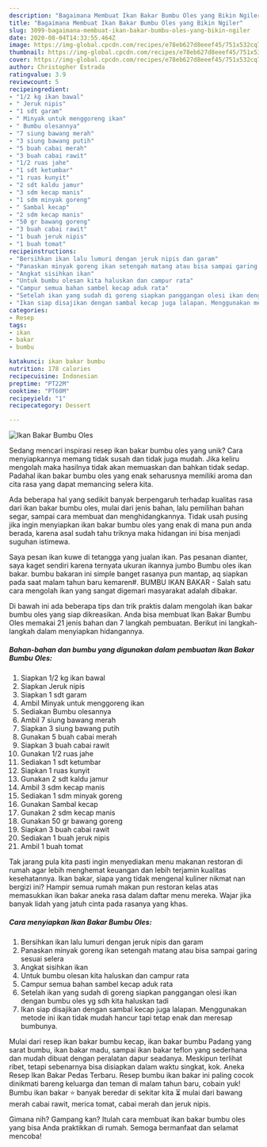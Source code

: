 ```yaml
---
description: "Bagaimana Membuat Ikan Bakar Bumbu Oles yang Bikin Ngiler"
title: "Bagaimana Membuat Ikan Bakar Bumbu Oles yang Bikin Ngiler"
slug: 3099-bagaimana-membuat-ikan-bakar-bumbu-oles-yang-bikin-ngiler
date: 2020-08-04T14:33:55.464Z
image: https://img-global.cpcdn.com/recipes/e78eb627d8eeef45/751x532cq70/ikan-bakar-bumbu-oles-foto-resep-utama.jpg
thumbnail: https://img-global.cpcdn.com/recipes/e78eb627d8eeef45/751x532cq70/ikan-bakar-bumbu-oles-foto-resep-utama.jpg
cover: https://img-global.cpcdn.com/recipes/e78eb627d8eeef45/751x532cq70/ikan-bakar-bumbu-oles-foto-resep-utama.jpg
author: Christopher Estrada
ratingvalue: 3.9
reviewcount: 5
recipeingredient:
- "1/2 kg ikan bawal"
- " Jeruk nipis"
- "1 sdt garam"
- " Minyak untuk menggoreng ikan"
- " Bumbu olesannya"
- "7 siung bawang merah"
- "3 siung bawang putih"
- "5 buah cabai merah"
- "3 buah cabai rawit"
- "1/2 ruas jahe"
- "1 sdt ketumbar"
- "1 ruas kunyit"
- "2 sdt kaldu jamur"
- "3 sdm kecap manis"
- "1 sdm minyak goreng"
- " Sambal kecap"
- "2 sdm kecap manis"
- "50 gr bawang goreng"
- "3 buah cabai rawit"
- "1 buah jeruk nipis"
- "1 buah tomat"
recipeinstructions:
- "Bersihkan ikan lalu lumuri dengan jeruk nipis dan garam"
- "Panaskan minyak goreng ikan setengah matang atau bisa sampai garing sesuai selera"
- "Angkat sisihkan ikan"
- "Untuk bumbu olesan kita haluskan dan campur rata"
- "Campur semua bahan sambel kecap aduk rata"
- "Setelah ikan yang sudah di goreng siapkan panggangan olesi ikan dengan bumbu oles yg sdh kita haluskan tadi"
- "Ikan siap disajikan dengan sambal kecap juga lalapan. Menggunakan metode ini ikan tidak mudah hancur tapi tetap enak dan meresap bumbunya."
categories:
- Resep
tags:
- ikan
- bakar
- bumbu

katakunci: ikan bakar bumbu 
nutrition: 178 calories
recipecuisine: Indonesian
preptime: "PT22M"
cooktime: "PT60M"
recipeyield: "1"
recipecategory: Dessert

---
```



![Ikan Bakar Bumbu Oles](https://img-global.cpcdn.com/recipes/e78eb627d8eeef45/751x532cq70/ikan-bakar-bumbu-oles-foto-resep-utama.jpg)

Sedang mencari inspirasi resep ikan bakar bumbu oles yang unik? Cara menyiapkannya memang tidak susah dan tidak juga mudah. Jika keliru mengolah maka hasilnya tidak akan memuaskan dan bahkan tidak sedap. Padahal ikan bakar bumbu oles yang enak seharusnya memiliki aroma dan cita rasa yang dapat memancing selera kita.

Ada beberapa hal yang sedikit banyak berpengaruh terhadap kualitas rasa dari ikan bakar bumbu oles, mulai dari jenis bahan, lalu pemilihan bahan segar, sampai cara membuat dan menghidangkannya. Tidak usah pusing jika ingin menyiapkan ikan bakar bumbu oles yang enak di mana pun anda berada, karena asal sudah tahu triknya maka hidangan ini bisa menjadi suguhan istimewa.

Saya pesan ikan kuwe di tetangga yang jualan ikan. Pas pesanan dianter, saya kaget sendiri karena ternyata ukuran ikannya jumbo Bumbu oles ikan bakar. bumbu bakaran ini simple banget rasanya pun mantap, aq siapkan pada saat malam tahun baru kemaren#. BUMBU IKAN BAKAR - Salah satu cara mengolah ikan yang sangat digemari masyarakat adalah dibakar.


Di bawah ini ada beberapa tips dan trik praktis dalam mengolah ikan bakar bumbu oles yang siap dikreasikan. Anda bisa membuat Ikan Bakar Bumbu Oles memakai 21 jenis bahan dan 7 langkah pembuatan. Berikut ini langkah-langkah dalam menyiapkan hidangannya.

<!--inarticleads1-->

##### Bahan-bahan dan bumbu yang digunakan dalam pembuatan Ikan Bakar Bumbu Oles:

1. Siapkan 1/2 kg ikan bawal
1. Siapkan  Jeruk nipis
1. Siapkan 1 sdt garam
1. Ambil  Minyak untuk menggoreng ikan
1. Sediakan  Bumbu olesannya
1. Ambil 7 siung bawang merah
1. Siapkan 3 siung bawang putih
1. Gunakan 5 buah cabai merah
1. Siapkan 3 buah cabai rawit
1. Gunakan 1/2 ruas jahe
1. Sediakan 1 sdt ketumbar
1. Siapkan 1 ruas kunyit
1. Gunakan 2 sdt kaldu jamur
1. Ambil 3 sdm kecap manis
1. Sediakan 1 sdm minyak goreng
1. Gunakan  Sambal kecap
1. Gunakan 2 sdm kecap manis
1. Gunakan 50 gr bawang goreng
1. Siapkan 3 buah cabai rawit
1. Sediakan 1 buah jeruk nipis
1. Ambil 1 buah tomat


Tak jarang pula kita pasti ingin menyediakan menu makanan restoran di rumah agar lebih menghemat keuangan dan lebih terjamin kualitas kesehatannya. Ikan bakar, siapa yang tidak mengenal kuliner nikmat nan bergizi ini? Hampir semua rumah makan pun restoran kelas atas memasukkan ikan bakar aneka rasa dalam daftar menu mereka. Wajar jika banyak lidah yang jatuh cinta pada rasanya yang khas. 

<!--inarticleads2-->

##### Cara menyiapkan Ikan Bakar Bumbu Oles:

1. Bersihkan ikan lalu lumuri dengan jeruk nipis dan garam
1. Panaskan minyak goreng ikan setengah matang atau bisa sampai garing sesuai selera
1. Angkat sisihkan ikan
1. Untuk bumbu olesan kita haluskan dan campur rata
1. Campur semua bahan sambel kecap aduk rata
1. Setelah ikan yang sudah di goreng siapkan panggangan olesi ikan dengan bumbu oles yg sdh kita haluskan tadi
1. Ikan siap disajikan dengan sambal kecap juga lalapan. Menggunakan metode ini ikan tidak mudah hancur tapi tetap enak dan meresap bumbunya.


Mulai dari resep ikan bakar bumbu kecap, ikan bakar bumbu Padang yang sarat bumbu, ikan bakar madu, sampai ikan bakar teflon yang sederhana dan mudah dibuat dengan peralatan dapur seadanya. Meskipun terlihat ribet, tetapi sebenarnya bisa disiapkan dalam waktu singkat, kok. Aneka Resep Ikan Bakar Pedas Terbaru. Resep bumbu ikan bakar ini paling cocok dinikmati bareng keluarga dan teman di malam tahun baru, cobain yuk! Bumbu ikan bakar ⭐ banyak beredar di sekitar kita ⏳ mulai dari bawang merah cabai rawit, merica tomat, cabai merah dan jeruk nipis. 

Gimana nih? Gampang kan? Itulah cara membuat ikan bakar bumbu oles yang bisa Anda praktikkan di rumah. Semoga bermanfaat dan selamat mencoba!

